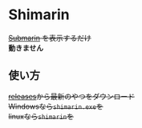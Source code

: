# Shimarin
~~[Submarin](https://submarin.online) を表示するだけ~~  
**動きません**

## 使い方
~~[releases](https://github.com/Submarinonline/Shimarin/releases)から最新のやつをダウンロード  
Windowsなら`shimarin.exe`を  
linuxなら`shimarin`を~~